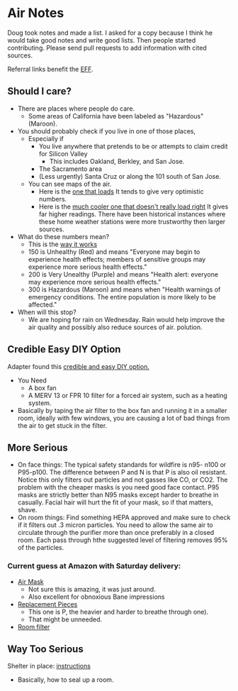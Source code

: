 # Air Notes

Doug took notes and made a list. I asked for a copy because I think he would take good notes and write good lists. Then people started contributing. Please send pull requests to add information with cited sources.

Referral links benefit the [EFF](https://www.eff.org/).

## Should I care?
* There are places where people do care.
  * Some areas of California have been labeled as "Hazardous" (Maroon).
* You should probably check if you live in one of those places,
  * Especially if
    * You live anywhere that pretends to be or attempts to claim credit for Silicon Valley
      * This includes Oakland, Berkley, and San Jose.
    * The Sacramento area
    * (Less urgently) Santa Cruz or along the 101 south of San Jose.
  * You can see maps of the air.
    * Here is the [one that loads](http://aqicn.org/here/) It tends to give very optimistic numbers.
    * Here is the [much cooler one that doesn't really load right](https://www.purpleair.com/gmap?&zoom=3&lat=39.51596757727815&lng=-99.35539180755615&clustersize=45&orderby=L&latr=134.76294482934054&lngr=-106.875) It gives far higher readings. There have been historical instances where these home weather stations were more trustworthy then larger sources.
* What do these numbers mean?
  * This is the [way it works](https://airnow.gov/index.cfm?action=aqibasics.aqi)
  * 150 is Unhealthy (Red) and means "Everyone may begin to experience health effects; members of sensitive groups may experience more serious health effects."
  * 200 is Very Unealthy (Purple) and means "Health alert: everyone may experience more serious health effects."
  * 300 is Hazardous (Maroon) and means when "Health warnings of emergency conditions. The entire population is more likely to be affected."
* When will this stop?
  * We are hoping for rain on Wednesday. Rain would help improve the air quality and possibly also reduce sources of air. polution.
  
## Credible Easy DIY Option
Adapter found this [credible and easy DIY option.](https://www.king5.com/article/news/local/this-diy-air-filter-for-wildfire-smoke-is-less-than-20/281-584346009)
* You Need
  * A box fan
  * A MERV 13 or FPR 10 filter for a forced air system, such as a heating system.
* Basically by taping the air filter to the box fan and running it in a smaller room, ideally with few windows, you are causing a lot of bad things from the air to get stuck in the filter.
 
## More Serious
* On face things: The typical safety standards for wildfire is n95- n100 or P95-p100. The difference between P and N is that P is also oil resistant. Notice this only filters out particles and not gasses like CO, or CO2. The problem with the cheaper masks is you need good face contact. P95 masks are strictly better than N95 masks except harder to breathe in casually. Facial hair will hurt the fit of your mask, so if that matters, shave.
* On room things: Find something HEPA approved and make sure to check if it filters out .3 micron particles. You need to allow the same air to circulate through the purifier more than once preferably in a closed room. Each pass through hthe suggested level of filtering removes 95% of the particles.
### Current guess at Amazon with Saturday delivery:
* [Air Mask](https://www.amazon.com/gp/product/B00079FOK0?tag=electronicfro-20)
  * Not sure this is amazing, it was just around.
  * Also excellent for obnoxious Bane impressions
* [Replacement Pieces](https://www.amazon.com/3M-5P71PB1-6-Particulate-Filters-Pack/dp/B00NTP9MDO?tag=electronicfro-20)
  * This one is P, the heavier and harder to breathe through one).
  * That might be unneeded.
* [Room filter](https://www.amazon.com/gp/product/B004VGIGVY?tag=electronicfro-20)

## Way Too Serious
Shelter in place: [instructions](https://www.ready.gov/shelter)
 * Basically, how to seal up a room.

